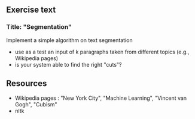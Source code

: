 ## Exercise text

### Title: "Segmentation"

Implement a simple algorithm on text segmentation
- use as a test an input of k paragraphs taken from different topics (e.g., Wikipedia pages)
- is your system able to find the right "cuts"?


## Resources

- Wikipedia pages : "New York City", "Machine Learning", "Vincent van Gogh", "Cubism"
- nltk 


